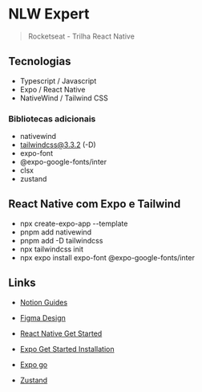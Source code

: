 # NLW Expert

> Rocketseat - Trilha React Native

## Tecnologias

- Typescript / Javascript
- Expo / React Native
- NativeWind / Tailwind CSS

### Bibliotecas adicionais

- nativewind
- tailwindcss@3.3.2 (-D)
- expo-font
- @expo-google-fonts/inter
- clsx
- zustand

## React Native com Expo e Tailwind

- npx create-expo-app --template
- pnpm add nativewind
- pnpm add -D tailwindcss
- npx tailwindcss init
- npx expo install expo-font @expo-google-fonts/inter

## Links

- [Notion Guides](https://efficient-sloth-d85.notion.site/NLW-14-Expert-9e11ff472de64b08a5f9e277a20c3ecc)

- [Figma Design](https://www.figma.com/community/file/1336456468568916765)

- [React Native Get Started](https://reactnative.dev/docs/environment-setup)

- [Expo Get Started Installation](https://docs.expo.dev/get-started/installation/)

- [Expo go](https://docs.expo.dev/get-started/expo-go/)

- [Zustand](https://zustand-demo.pmnd.rs/)
